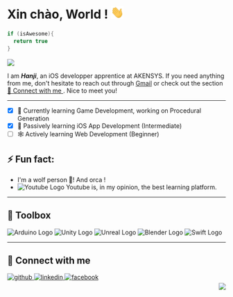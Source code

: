 <h1> Xin chào, World ! <img src="https://raw.githubusercontent.com/ABSphreak/ABSphreak/master/gifs/Hi.gif" width="30px"></h1>

```java
if (isAwesome){
  return true
}
```

<img src="https://komarev.com/ghpvc/?username=hans-min&&style=flat-square" align="center" />
</div>  

I am ***Hanji***, an iOS developper apprentice at AKENSYS. If you need anything from me, don't hesitate to reach out through <a href="mailto:kaitothedraggy@gmail.com"> Gmail</a> or check out the section <a href="https://github.com/hans-min/hans-min/edit/main/README.md#-connect-with-me"> 💬 Connect with me </a>.
Nice to meet you!

---

- [x] 🌱 Currently learning Game Development, working on Procedural Generation 
- [x] 🍎 Passively learning iOS App Development (Intermediate) 
- [ ] :spider_web: Actively learning Web Development (Beginner)

## ⚡ Fun fact:
-  I'm a wolf person 🐺! And orca !
  - <img src="https://cdn.worldvectorlogo.com/logos/youtube-3.svg" alt="Youtube Logo" width="20" height="20"/> Youtube is, in my opinion, the best learning platform.
---
## 🧰 Toolbox
<p>
  <img src="https://cdn.worldvectorlogo.com/logos/arduino-1.svg" alt="Arduino Logo" width="60" height="60"/> 
  <img src="https://cdn.worldvectorlogo.com/logos/unity-69.svg" alt="Unity Logo" width="60" height="60"/> 
  <img src="https://cdn.worldvectorlogo.com/logos/unreal-1.svg" alt="Unreal Logo" width="70" height="70"/> 
  <img src="https://cdn.worldvectorlogo.com/logos/blender-2.svg" alt="Blender Logo" width="70" height="70"/> 
  <img src="https://cdn.worldvectorlogo.com/logos/swift-15.svg" alt="Swift Logo" width="70" height="70"/>
</p>

---
## 💬 Connect with me  
<a href="https://github.com/hans-min" target="_blank">
<img src=https://img.shields.io/badge/github-%2324292e.svg?&style=for-the-badge&logo=github&logoColor=white alt=github style="margin-bottom: 5px;" />
</a>
<a href="https://linkedin.com/in/hans-min-4510471" target="_blank">
<img src=https://img.shields.io/badge/linkedin-%231E77B5.svg?&style=for-the-badge&logo=linkedin&logoColor=white alt=linkedin style="margin-bottom: 5px;" />
</a>
<a href="https://www.facebook.com/Hanji4510471" target="_blank">
<img src=https://img.shields.io/badge/facebook-%232E87FB.svg?&style=for-the-badge&logo=facebook&logoColor=white alt=facebook style="margin-bottom: 5px;" />
</a>  

<div align="right">
  <img src = "https://camo.githubusercontent.com/7998890254268d8ed476c9f66d3fa59d21dd354d2090036083c82af4cda2a0eb/68747470733a2f2f666f7274686562616467652e636f6d2f696d616765732f6261646765732f6275696c742d776974682d6c6f76652e737667"/>
</div>  

  

